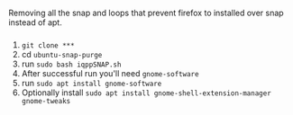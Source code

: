 ######
Removing all the snap and loops that prevent firefox to installed over snap instead of apt.
#####

1. `git clone ***`
2. cd `ubuntu-snap-purge`
3. run `sudo bash iqppSNAP.sh`
4. After successful run you'll need `gnome-software`
5. run `sudo apt install gnome-software`
6. Optionally install `sudo apt install gnome-shell-extension-manager gnome-tweaks`
